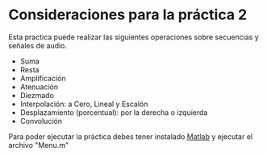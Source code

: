 # Consideraciones para la práctica 2

Esta practica puede realizar las siguientes operaciones sobre secuencias y señales de audio.

* Suma
* Resta
* Amplificación
* Atenuación
* Diezmado
* Interpolación: a Cero, Lineal y Escalón
* Desplazamiento (porcentual): por la derecha o izquierda
* Convolución

Para poder ejecutar la práctica debes tener instalado [Matlab](https://la.mathworks.com/products/get-matlab.html?s_tid=gn_getml) y ejecutar el archivo "Menu.m"